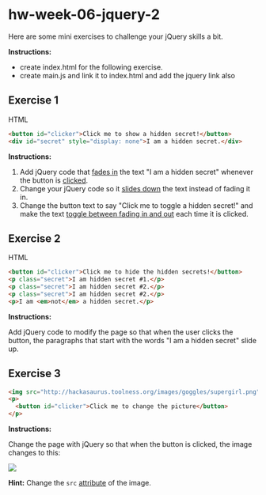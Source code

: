 # hw-week-06-jquery-2 

Here are some mini exercises to challenge your jQuery skills a bit. 

**Instructions:** 
- create index.html for the following exercise. 
- create main.js and link it to index.html and add the jquery link also 


## Exercise 1

HTML

```html
<button id="clicker">Click me to show a hidden secret!</button>
<div id="secret" style="display: none">I am a hidden secret.</div>
```

**Instructions:**

1. Add jQuery code that [fades in](http://api.jquery.com/fadein/) the text "I am a hidden secret" whenever the button is [clicked](https://api.jquery.com/click/).
2. Change your jQuery code so it [slides down](http://api.jquery.com/slidedown/) the text instead of fading it in.
3. Change the button text to say "Click me to toggle a hidden secret!" and make the text [toggle between fading in and out](http://api.jquery.com/fadetoggle/) each time it is clicked.


## Exercise 2

HTML

```html
<button id="clicker">Click me to hide the hidden secrets!</button>
<p class="secret">I am hidden secret #1.</p>
<p class="secret">I am hidden secret #2.</p>
<p class="secret">I am hidden secret #2.</p>
<p>I am <em>not</em> a hidden secret.</p>
```

**Instructions:**

Add jQuery code to modify the page so that when the user clicks the button, the paragraphs that start with the words "I am a hidden secret" slide up.

## Exercise 3

```html
<img src="http://hackasaurus.toolness.org/images/goggles/supergirl.png">
<p>
  <button id="clicker">Click me to change the picture</button>
</p>
```

**Instructions:**

Change the page with jQuery so that when the button is clicked, the image changes to this:

<img src="http://rs284.pbsrc.com/albums/ll36/Bigsteve87/Gifs/Liz_Lemon_High_Five.gif~c200">

**Hint:** Change the `src` [attribute](http://api.jquery.com/attr/) of the image.


